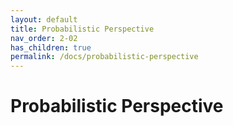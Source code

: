```yaml
---
layout: default
title: Probabilistic Perspective
nav_order: 2-02
has_children: true
permalink: /docs/probabilistic-perspective
---
```


# Probabilistic Perspective

